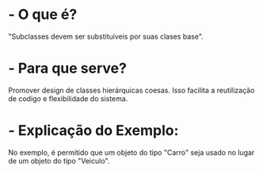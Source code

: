 # - O que é?
"Subclasses devem ser substituiveis por suas clases base".

# - Para que serve?
Promover design de classes hierárquicas coesas. Isso facilita a reutilização de codigo e flexibilidade do sistema.

# - Explicação do Exemplo:
No exemplo, é permitido que um objeto do tipo "Carro" seja usado no lugar de um objeto do tipo "Veiculo".

